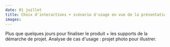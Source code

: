 ```yaml
---
date: 01 juillet
title: Choix d'interactions + scénario d'usage en vue de la présentation
images:
---
```

Plus que quelques jours pour finaliser le produit + les supports de la démarche de projet.
Analyse de cas d'usage : projet photo pour illustrer.